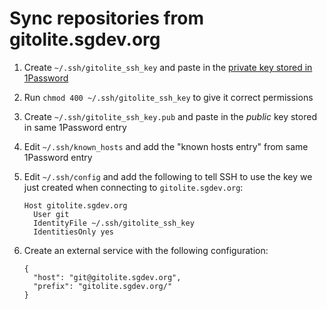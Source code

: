 # Sync repositories from gitolite.sgdev.org

1. Create `~/.ssh/gitolite_ssh_key` and paste in the [private key stored in 1Password](https://start.1password.com/open/i?a=HEDEDSLHPBFGRBTKAKJWE23XX4&v=dnrhbauihkhjs5ag6vszsme45a&i=i5bm6syw45w2c33cvfrrlt4fhu&h=team-sourcegraph.1password.com)
1. Run `chmod 400 ~/.ssh/gitolite_ssh_key` to give it correct permissions
1. Create `~/.ssh/gitolite_ssh_key.pub` and paste in the *public* key stored in same 1Password entry
1. Edit `~/.ssh/known_hosts` and add the "known hosts entry" from same 1Password entry
1. Edit `~/.ssh/config` and add the following to tell SSH to use the key we just created when connecting to `gitolite.sgdev.org`:

    ```
    Host gitolite.sgdev.org
      User git
      IdentityFile ~/.ssh/gitolite_ssh_key
      IdentitiesOnly yes
    ```
1. Create an external service with the following configuration:

    ```
    {
      "host": "git@gitolite.sgdev.org",
      "prefix": "gitolite.sgdev.org/"
    }
    ```
